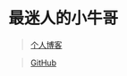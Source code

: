# 最迷人的小牛哥



> [个人博客](https://hit2075.github.io/myBlogs/#/)



> [GitHub](https://github.com/hit2075)